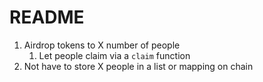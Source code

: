 # README

1. Airdrop tokens to X number of people
    1. Let people claim via a `claim` function
2. Not have to store X people in a list or mapping on chain